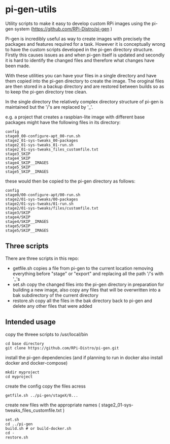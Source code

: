 # pi-gen-utils
Utility scripts to make it easy to develop custom RPi images using the pi-gen system (https://github.com/RPi-Distro/pi-gen )

Pi-gen is incredibly useful as way to create images with precisely the packages and features required for a task. However it is conceptually wrong to have the custom scripts developed in the pi-gen directory structure. Firstly this causes issues as and when pi-gen itself is updated and secondly it is hard to identify the changed files and therefore what changes have been made.

With these utilities you can have your files in a single directory and have them copied into the pi-gen directory to create the image. The oroginal files are then stored in a backup directory and are restored between builds so as to keep the pi-gen directory tree clean.

In the single directory the relatively complex directory structure of pi-gen is maintained but the '/'s are replaced by '_'.

e.g. a project that creates a raspbian-lite image with different base packages might have the following files in its directory:
```
config
stage0_00-configure-apt_00-run.sh
stage2_01-sys-tweaks_00-packages
stage2_01-sys-tweaks_01-run.sh
stage2_01-sys-tweaks_files_customfile.txt
stage3_SKIP
stage4_SKIP
stage4_SKIP__IMAGES
stage5_SKIP
stage5_SKIP__IMAGES
```
these would then be copied to the pi-gen directory as follows:
```
config
stage0/00-configure-apt/00-run.sh
stage2/01-sys-tweaks/00-packages
stage2/01-sys-tweaks/01-run.sh
stage2/01-sys-tweaks/files/customfile.txt
stage3/SKIP
stage4/SKIP
stage4/SKIP__IMAGES
stage5/SKIP
stage5/SKIP__IMAGES
```
## Three scripts

There are three scripts in this repo:

 * getfile.sh
   copies a file from pi-gen to the current location removing everything before "stage" or "export" and replacing all the path '/'s with '_'s
 * set.sh 
   copy the changed files into the pi-gen directory in preparation for building a new image, also copy any files that will be overwritten into a bak subdirectory of the current directory
 * restore.sh
   copy all the files in the bak directory back to pi-gen and delete any other files that were added


## Intended usage

copy the threee scripts to /usr/local/bin

```
cd base directory
git clone https://github.com/RPi-Distro/pi-gen.git
```
install the pi-gen dependencies (and if planning to run in docker also install docker and docker-compose) 
```
mkdir myproject
cd myproject
```
create the config
copy the files acress 
```
getfile.sh ../pi-gen/stageX/0...
```
create new files with the appropriate names ( stage2_01-sys-tweaks_files_customfile.txt )

```
set.sh
cd ../pi-gen
build.sh # or build-docker.sh
cd -
restore.sh
```


